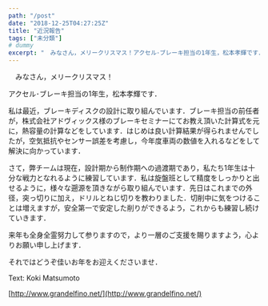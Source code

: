 ```yaml
---
path: "/post"
date: "2018-12-25T04:27:25Z"
title: "近況報告"
tags: ["未分類"]
# dummy
excerpt: "　みなさん，メリークリスマス！アクセル･ブレーキ担当の1年生，松本孝輝です．私は最近，ブレーキディスクの設計に取り組んでいます．ブレーキ担当の前任者が，株式会社アドヴィックス様のブレーキセミナーにて..."
---
```


[](25-1.jpg)　みなさん，メリークリスマス！

アクセル･ブレーキ担当の1年生，松本孝輝です．

私は最近，ブレーキディスクの設計に取り組んでいます．ブレーキ担当の前任者が，株式会社アドヴィックス様のブレーキセミナーにてお教え頂いた計算式を元に，熱容量の計算などをしています．はじめは良い計算結果が得られませんでしたが，空気抵抗やセンサー誤差を考慮し，今年度車両の数値を入れるなどをして解決に向かっています．

さて，弊チームは現在，設計期から制作期への過渡期であり，私たち1年生は十分な戦力となれるように練習しています．私は旋盤班として精度をしっかりと出せるように，様々な遡源を頂きながら取り組んでいます．先日はこれまでの外径，突っ切りに加え，ドリルとねじ切りを教わりました．切削中に気をつけることは増えますが，安全第一で安定した削りができるよう，これからも練習し続けていきます．

来年も全身全霊努力して参りますので，より一層のご支援を賜りますよう，心よりお願い申し上げます．

それではどうぞ佳いお年をお迎えくださいませ．

Text: Koki Matsumoto

[http://www.grandelfino.net/](http://www.grandelfino.net/)